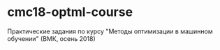# cmc18-optml-course
Практические задания по курсу "Методы оптимизации в машинном обучении" (ВМК, осень 2018)

